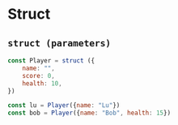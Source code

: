 # Struct

## `struct (parameters)`

```javascript
const Player = struct ({
    name: "",
    score: 0,
    health: 10,
})

const lu = Player({name: "Lu"})
const bob = Player({name: "Bob", health: 15})
```
